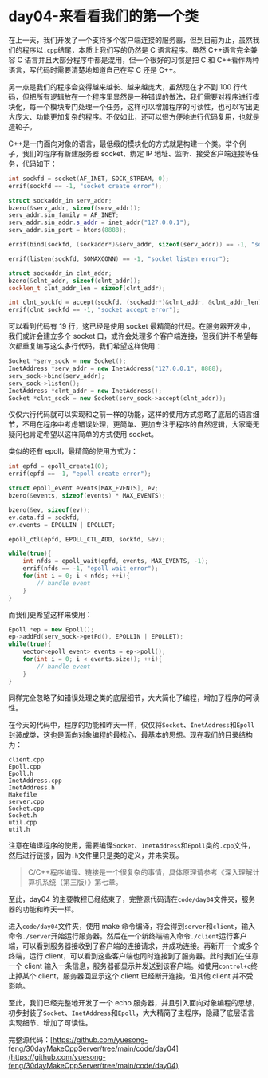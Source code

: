 # day04-来看看我们的第一个类

在上一天，我们开发了一个支持多个客户端连接的服务器，但到目前为止，虽然我们的程序以`.cpp`结尾，本质上我们写的仍然是 C 语言程序。虽然 C++语言完全兼容 C 语言并且大部分程序中都是混用，但一个很好的习惯是把 C 和 C++看作两种语言，写代码时需要清楚地知道自己在写 C 还是 C++。

另一点是我们的程序会变得越来越长、越来越庞大，虽然现在才不到 100 行代码，但把所有逻辑放在一个程序里显然是一种错误的做法，我们需要对程序进行模块化，每一个模块专门处理一个任务，这样可以增加程序的可读性，也可以写出更大庞大、功能更加复杂的程序。不仅如此，还可以很方便地进行代码复用，也就是造轮子。

C++是一门面向对象的语言，最低级的模块化的方式就是构建一个类。举个例子，我们的程序有新建服务器 socket、绑定 IP 地址、监听、接受客户端连接等任务，代码如下：

```cpp
int sockfd = socket(AF_INET, SOCK_STREAM, 0);
errif(sockfd == -1, "socket create error");

struct sockaddr_in serv_addr;
bzero(&serv_addr, sizeof(serv_addr));
serv_addr.sin_family = AF_INET;
serv_addr.sin_addr.s_addr = inet_addr("127.0.0.1");
serv_addr.sin_port = htons(8888);

errif(bind(sockfd, (sockaddr*)&serv_addr, sizeof(serv_addr)) == -1, "socket bind error");

errif(listen(sockfd, SOMAXCONN) == -1, "socket listen error");

struct sockaddr_in clnt_addr;
bzero(&clnt_addr, sizeof(clnt_addr));
socklen_t clnt_addr_len = sizeof(clnt_addr);

int clnt_sockfd = accept(sockfd, (sockaddr*)&clnt_addr, &clnt_addr_len);
errif(clnt_sockfd == -1, "socket accept error");
```

可以看到代码有 19 行，这已经是使用 socket 最精简的代码。在服务器开发中，我们或许会建立多个 socket 口，或许会处理多个客户端连接，但我们并不希望每次都重复编写这么多行代码，我们希望这样使用：

```cpp
Socket *serv_sock = new Socket();
InetAddress *serv_addr = new InetAddress("127.0.0.1", 8888);
serv_sock->bind(serv_addr);
serv_sock->listen();
InetAddress *clnt_addr = new InetAddress();
Socket *clnt_sock = new Socket(serv_sock->accept(clnt_addr));
```

仅仅六行代码就可以实现和之前一样的功能，这样的使用方式忽略了底层的语言细节，不用在程序中考虑错误处理，更简单、更加专注于程序的自然逻辑，大家毫无疑问也肯定希望以这样简单的方式使用 socket。

类似的还有 epoll，最精简的使用方式为：

```cpp
int epfd = epoll_create1(0);
errif(epfd == -1, "epoll create error");

struct epoll_event events[MAX_EVENTS], ev;
bzero(&events, sizeof(events) * MAX_EVENTS);

bzero(&ev, sizeof(ev));
ev.data.fd = sockfd;
ev.events = EPOLLIN | EPOLLET;

epoll_ctl(epfd, EPOLL_CTL_ADD, sockfd, &ev);

while(true){
    int nfds = epoll_wait(epfd, events, MAX_EVENTS, -1);
    errif(nfds == -1, "epoll wait error");
    for(int i = 0; i < nfds; ++i){
        // handle event
    }
}
```

而我们更希望这样来使用：

```cpp
Epoll *ep = new Epoll();
ep->addFd(serv_sock->getFd(), EPOLLIN | EPOLLET);
while(true){
    vector<epoll_event> events = ep->poll();
    for(int i = 0; i < events.size(); ++i){
        // handle event
    }
}
```

同样完全忽略了如错误处理之类的底层细节，大大简化了编程，增加了程序的可读性。

在今天的代码中，程序的功能和昨天一样，仅仅将`Socket`、`InetAddress`和`Epoll`封装成类，这也是面向对象编程的最核心、最基本的思想。现在我们的目录结构为：

```
client.cpp
Epoll.cpp
Epoll.h
InetAddress.cpp
InetAddress.h
Makefile
server.cpp
Socket.cpp
Socket.h
util.cpp
util.h
```

注意在编译程序的使用，需要编译`Socket`、`InetAddress`和`Epoll`类的`.cpp`文件，然后进行链接，因为`.h`文件里只是类的定义，并未实现。

> C/C++程序编译、链接是一个很复杂的事情，具体原理请参考《深入理解计算机系统（第三版）》第七章。

至此，day04 的主要教程已经结束了，完整源代码请在`code/day04`文件夹，服务器的功能和昨天一样。

进入`code/day04`文件夹，使用 make 命令编译，将会得到`server`和`client`，输入命令`./server`开始运行服务器。然后在一个新终端输入命令`./client`运行客户端，可以看到服务器接收到了客户端的连接请求，并成功连接。再新开一个或多个终端，运行 client，可以看到这些客户端也同时连接到了服务器。此时我们在任意一个 client 输入一条信息，服务器都显示并发送到该客户端。如使用`control+c`终止掉某个 client，服务器回显示这个 client 已经断开连接，但其他 client 并不受影响。

至此，我们已经完整地开发了一个 echo 服务器，并且引入面向对象编程的思想，初步封装了`Socket`、`InetAddress`和`Epoll`，大大精简了主程序，隐藏了底层语言实现细节、增加了可读性。

完整源代码：[https://github.com/yuesong-feng/30dayMakeCppServer/tree/main/code/day04](https://github.com/yuesong-feng/30dayMakeCppServer/tree/main/code/day04)
